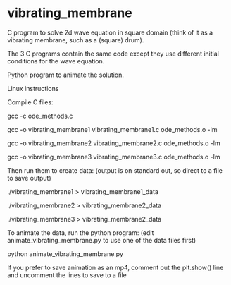 # vibrating_membrane

C program to solve 2d wave equation in square domain (think of it as a vibrating 
membrane, such as a (square) drum).

The 3 C programs contain the same code except they use different initial
conditions for the wave equation.

Python program to animate the solution.


Linux instructions

Compile C files:


gcc -c ode_methods.c

gcc -o vibrating_membrane1 vibrating_membrane1.c ode_methods.o -lm

gcc -o vibrating_membrane2 vibrating_membrane2.c ode_methods.o -lm

gcc -o vibrating_membrane3 vibrating_membrane3.c ode_methods.o -lm



Then run them to create data:
(output is on standard out, so direct to a file to save output)




./vibrating_membrane1 > vibrating_membrane1_data

./vibrating_membrane2 > vibrating_membrane2_data

./vibrating_membrane3 > vibrating_membrane2_data



To animate the data, run the python program:
(edit animate_vibrating_membrane.py to use one of the data files first)

python animate_vibrating_membrane.py

If you prefer to save animation as an mp4, comment out the plt.show() line
and uncomment the lines to save to a file
